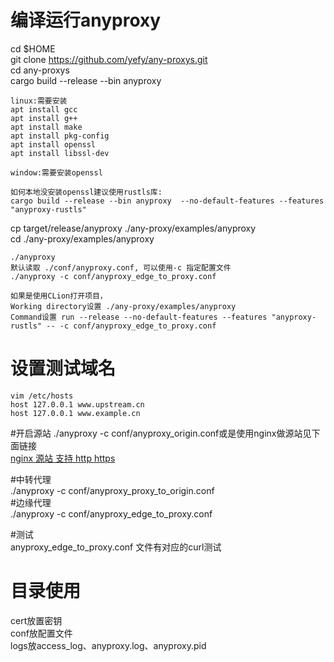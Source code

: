 # 编译运行anyproxy
cd $HOME  
git clone https://github.com/yefy/any-proxys.git  
cd any-proxys  
cargo build --release --bin anyproxy  
```
linux:需要安装 
apt install gcc
apt install g++
apt install make
apt install pkg-config
apt install openssl
apt install libssl-dev

window:需要安装openssl

如何本地没安装openssl建议使用rustls库: 
cargo build --release --bin anyproxy  --no-default-features --features "anyproxy-rustls"  
```
cp target/release/anyproxy ./any-proxy/examples/anyproxy  
cd ./any-proxy/examples/anyproxy  

```
./anyproxy
默认读取 ./conf/anyproxy.conf, 可以使用-c 指定配置文件  
./anyproxy -c conf/anyproxy_edge_to_proxy.conf  
```

```
如果是使用CLion打开项目，  
Working directory设置 ./any-proxy/examples/anyproxy  
Command设置 run --release --no-default-features --features "anyproxy-rustls" -- -c conf/anyproxy_edge_to_proxy.conf    
```


# 设置测试域名
```
vim /etc/hosts
host 127.0.0.1 www.upstream.cn  
host 127.0.0.1 www.example.cn  
```

#开启源站
./anyproxy -c conf/anyproxy_origin.conf或是使用nginx做源站见下面链接  
[nginx 源站 支持 http https](https://github.com/yefy/any-proxys/blob/main/any-proxy/doc/nginx%E6%BA%90%E7%AB%99%E6%94%AF%E6%8C%81http%E5%92%8Chttps.md)  

#中转代理  
./anyproxy -c conf/anyproxy_proxy_to_origin.conf  
#边缘代理  
./anyproxy -c conf/anyproxy_edge_to_proxy.conf  

#测试  
anyproxy_edge_to_proxy.conf 文件有对应的curl测试  


# 目录使用
cert放置密钥  
conf放配置文件  
logs放access_log、anyproxy.log、anyproxy.pid  

